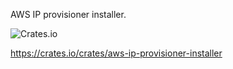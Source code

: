 
AWS IP provisioner installer.

![Crates.io](https://img.shields.io/crates/v/aws-ip-provisioner-installer?logo=rust&style=for-the-badge)

https://crates.io/crates/aws-ip-provisioner-installer
